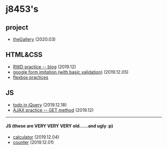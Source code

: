 # j8453's

## project
- [theGallery](https://thegallery.onthewifi.com/) (2020.03)

## HTML&CSS
- [RWD practice -- blog](https://j8453.github.io/HTML&CSS/RWD/index.html) (2019.12)
- [google form imitation (with basic validation)](https://j8453.github.io/HTML&CSS/form.html) (2019.12.05)
- [flexbox practices](https://j8453.github.io/HTML&CSS/flexbox)

## JS
- [todo in jQuery](https://j8453.github.io/JS/jQuery/todo.html) (2019.12.18)
- [AJAX practice -- GET method](https://j8453.github.io/JS/vanilla/ajax.html) (2019.12)

---

#### JS (these are VERY VERY VERY old......and ugly :p)
- [calculator](https://j8453.github.io/JS/vanilla/calculator.html) (2019.12.04)
- [counter](https://j8453.github.io/JS/vanilla/counter.html) (2019.12.01)

